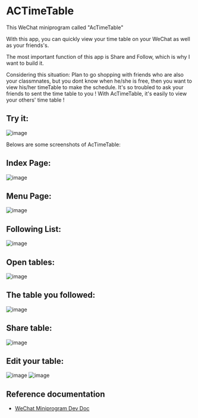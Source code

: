 # ACTimeTable

This WeChat miniprogram called "AcTimeTable"

With this app, you can quickly view your time table on your WeChat as well as your friends's.

The most important function of this app is Share and Follow, which is why I want to build it.

Considering this situation: Plan to go shopping with friends who are also your classmnates, but you dont know when he/she is free, then you want to view his/her timeTable to make the schedule. It's so troubled to ask your friends to sent the time table to you ! With AcTimeTable, it's easily to view your others' time table !

## Try it:

![image](https://github.com/shendang/AcTimeTable/blob/master/screenshots/ad.png)

Belows are some screenshots of AcTimeTable:

## Index Page:
![image](https://github.com/shendang/AcTimeTable/blob/master/screenshots/myTable.PNG)
## Menu Page:
![image](https://github.com/shendang/AcTimeTable/blob/master/screenshots/menu.PNG)
## Following List:
![image](https://github.com/shendang/AcTimeTable/blob/master/screenshots/followList.PNG)
## Open tables:
![image](https://github.com/shendang/AcTimeTable/blob/master/screenshots/openList.PNG)
## The table you followed:
![image](https://github.com/shendang/AcTimeTable/blob/master/screenshots/followingTable.PNG)
## Share table:
![image](https://github.com/shendang/AcTimeTable/blob/master/screenshots/share.PNG)
## Edit your table:
![image](https://github.com/shendang/AcTimeTable/blob/master/screenshots/courseEdit.PNG)
![image](https://github.com/shendang/AcTimeTable/blob/master/screenshots/courseEdit2.PNG)




## Reference documentation

- [WeChat Miniprogram Dev Doc](https://developers.weixin.qq.com/miniprogram/dev/wxcloud/basis/getting-started.html)

